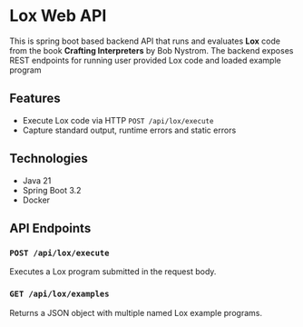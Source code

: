 # Lox Web API
This is spring boot based backend API that runs and evaluates **Lox** code from the book **Crafting Interpreters** by Bob Nystrom.
The backend exposes REST endpoints for running user provided Lox code and loaded example program

## Features
- Execute Lox code via HTTP `POST /api/lox/execute`
- Capture standard output, runtime errors and static errors

## Technologies
- Java 21
- Spring Boot 3.2
- Docker

## API Endpoints
### `POST /api/lox/execute`
Executes a Lox program submitted in the request body.

### `GET /api/lox/examples`
Returns a JSON object with multiple named Lox example programs.